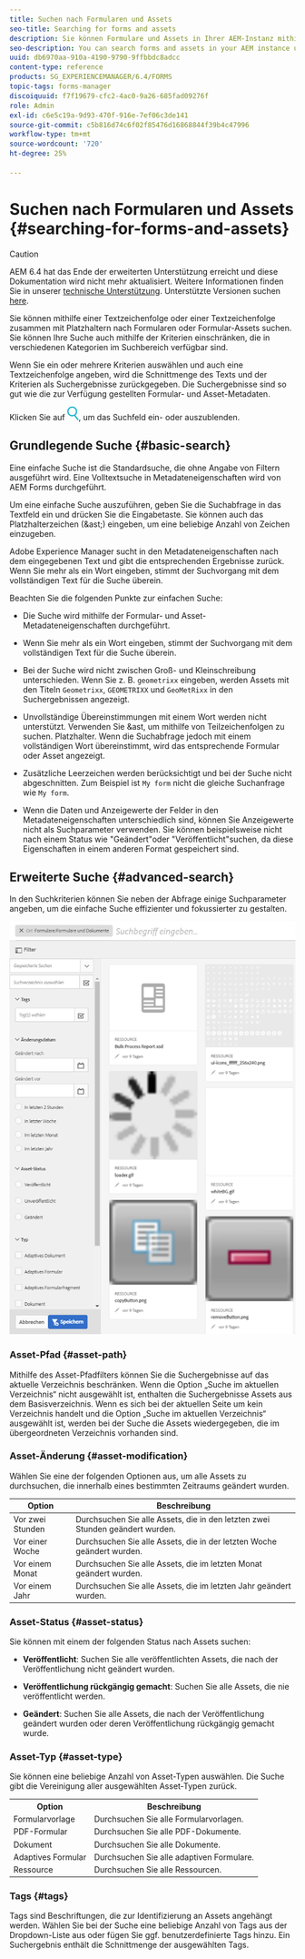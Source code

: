 ```yaml
---
title: Suchen nach Formularen und Assets
seo-title: Searching for forms and assets
description: Sie können Formulare und Assets in Ihrer AEM-Instanz mithilfe AEM Suche suchen. Mit der einfachen und erweiterten Suche können Sie Ihre Assets schnell finden.
seo-description: You can search forms and assets in your AEM instance using AEM search. Basic and advanced search allows you to quickly locate your assets.
uuid: db6970aa-910a-4190-9790-9ffbbdc8adcc
content-type: reference
products: SG_EXPERIENCEMANAGER/6.4/FORMS
topic-tags: forms-manager
discoiquuid: f7f19679-cfc2-4ac0-9a26-685fad09276f
role: Admin
exl-id: c6e5c19a-9d93-470f-916e-7ef06c3de141
source-git-commit: c5b816d74c6f02f85476d16868844f39b4c47996
workflow-type: tm+mt
source-wordcount: '720'
ht-degree: 25%

---
```


# Suchen nach Formularen und Assets {#searching-for-forms-and-assets}

>[!CAUTION]
>
>AEM 6.4 hat das Ende der erweiterten Unterstützung erreicht und diese Dokumentation wird nicht mehr aktualisiert. Weitere Informationen finden Sie in unserer [technische Unterstützung](https://helpx.adobe.com/de/support/programs/eol-matrix.html). Unterstützte Versionen suchen [here](https://experienceleague.adobe.com/docs/?lang=de).

Sie können mithilfe einer Textzeichenfolge oder einer Textzeichenfolge zusammen mit Platzhaltern nach Formularen oder Formular-Assets suchen. Sie können Ihre Suche auch mithilfe der Kriterien einschränken, die in verschiedenen Kategorien im Suchbereich verfügbar sind.

Wenn Sie ein oder mehrere Kriterien auswählen und auch eine Textzeichenfolge angeben, wird die Schnittmenge des Texts und der Kriterien als Suchergebnisse zurückgegeben. Die Suchergebnisse sind so gut wie die zur Verfügung gestellten Formular- und Asset-Metadaten.

Klicken Sie auf ![aem6forms_search](assets/aem6forms_search.png), um das Suchfeld ein- oder auszublenden.

## Grundlegende Suche {#basic-search}

Eine einfache Suche ist die Standardsuche, die ohne Angabe von Filtern ausgeführt wird. Eine Volltextsuche in Metadateneigenschaften wird von AEM Forms durchgeführt.

Um eine einfache Suche auszuführen, geben Sie die Suchabfrage in das Textfeld ein und drücken Sie die Eingabetaste. Sie können auch das Platzhalterzeichen (&amp;ast;) eingeben, um eine beliebige Anzahl von Zeichen einzugeben.

Adobe Experience Manager sucht in den Metadateneigenschaften nach dem eingegebenen Text und gibt die entsprechenden Ergebnisse zurück. Wenn Sie mehr als ein Wort eingeben, stimmt der Suchvorgang mit dem vollständigen Text für die Suche überein.

Beachten Sie die folgenden Punkte zur einfachen Suche:

* Die Suche wird mithilfe der Formular- und Asset-Metadateneigenschaften durchgeführt.
* Wenn Sie mehr als ein Wort eingeben, stimmt der Suchvorgang mit dem vollständigen Text für die Suche überein.
* Bei der Suche wird nicht zwischen Groß- und Kleinschreibung unterschieden. Wenn Sie z. B. `geometrixx` eingeben, werden Assets mit den Titeln `Geometrixx`, `GEOMETRIXX` und `GeoMetRixx` in den Suchergebnissen angezeigt.

* Unvollständige Übereinstimmungen mit einem Wort werden nicht unterstützt. Verwenden Sie &amp;ast, um mithilfe von Teilzeichenfolgen zu suchen. Platzhalter. Wenn die Suchabfrage jedoch mit einem vollständigen Wort übereinstimmt, wird das entsprechende Formular oder Asset angezeigt.
* Zusätzliche Leerzeichen werden berücksichtigt und bei der Suche nicht abgeschnitten. Zum Beispiel ist `My form` nicht die gleiche Suchanfrage wie `My form`.

* Wenn die Daten und Anzeigewerte der Felder in den Metadateneigenschaften unterschiedlich sind, können Sie Anzeigewerte nicht als Suchparameter verwenden. Sie können beispielsweise nicht nach einem Status wie &quot;Geändert&quot;oder &quot;Veröffentlicht&quot;suchen, da diese Eigenschaften in einem anderen Format gespeichert sind.

## Erweiterte Suche {#advanced-search}

In den Suchkriterien können Sie neben der Abfrage einige Suchparameter angeben, um die einfache Suche effizienter und fokussierter zu gestalten.

![Suchfeld und Parameter bzw. Filter für die AEM-Formular- und die AEM-Asset-Suche](assets/search_forms_assets.png)

### Asset-Pfad {#asset-path}

Mithilfe des Asset-Pfadfilters können Sie die Suchergebnisse auf das aktuelle Verzeichnis beschränken. Wenn die Option „Suche im aktuellen Verzeichnis“ nicht ausgewählt ist, enthalten die Suchergebnisse Assets aus dem Basisverzeichnis. Wenn es sich bei der aktuellen Seite um kein Verzeichnis handelt und die Option „Suche im aktuellen Verzeichnis“ ausgewählt ist, werden bei der Suche die Assets wiedergegeben, die im übergeordneten Verzeichnis vorhanden sind.

### Asset-Änderung {#asset-modification}

Wählen Sie eine der folgenden Optionen aus, um alle Assets zu durchsuchen, die innerhalb eines bestimmten Zeitraums geändert wurden.

| **Option** | **Beschreibung** |
|---|---|
| Vor zwei Stunden | Durchsuchen Sie alle Assets, die in den letzten zwei Stunden geändert wurden. |
| Vor einer Woche | Durchsuchen Sie alle Assets, die in der letzten Woche geändert wurden. |
| Vor einem Monat | Durchsuchen Sie alle Assets, die im letzten Monat geändert wurden. |
| Vor einem Jahr | Durchsuchen Sie alle Assets, die im letzten Jahr geändert wurden. |

### Asset-Status {#asset-status}

Sie können mit einem der folgenden Status nach Assets suchen:

* **Veröffentlicht**: Suchen Sie alle veröffentlichten Assets, die nach der Veröffentlichung nicht geändert wurden.

* **Veröffentlichung rückgängig gemacht**: Suchen Sie alle Assets, die nie veröffentlicht werden.

* **Geändert**: Suchen Sie alle Assets, die nach der Veröffentlichung geändert wurden oder deren Veröffentlichung rückgängig gemacht wurde.

### Asset-Typ {#asset-type}

Sie können eine beliebige Anzahl von Asset-Typen auswählen. Die Suche gibt die Vereinigung aller ausgewählten Asset-Typen zurück.

<table> 
 <tbody>
  <tr>
   <th>Option</th> 
   <th>Beschreibung</th> 
  </tr>
  <tr>
   <td>Formularvorlage<br /> </td> 
   <td>Durchsuchen Sie alle Formularvorlagen.<br /> </td> 
  </tr>
  <tr>
   <td>PDF-Formular</td> 
   <td>Durchsuchen Sie alle PDF-Dokumente.</td> 
  </tr>
  <tr>
   <td>Dokument</td> 
   <td>Durchsuchen Sie alle Dokumente.</td> 
  </tr>
  <tr>
   <td>Adaptives Formular<br /> </td> 
   <td>Durchsuchen Sie alle adaptiven Formulare.</td> 
  </tr>
  <tr>
   <td>Ressource</td> 
   <td>Durchsuchen Sie alle Ressourcen.<br /> </td> 
  </tr>
 </tbody>
</table>

### Tags {#tags}

Tags sind Beschriftungen, die zur Identifizierung an Assets angehängt werden. Wählen Sie bei der Suche eine beliebige Anzahl von Tags aus der Dropdown-Liste aus oder fügen Sie ggf. benutzerdefinierte Tags hinzu. Ein Suchergebnis enthält die Schnittmenge der ausgewählten Tags.
